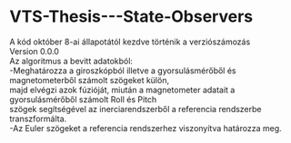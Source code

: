 # VTS-Thesis---State-Observers<br>
A kód október 8-ai állapotától kezdve történik a verziószámozás<br>
Version 0.0.0<br>
  Az algoritmus a bevitt adatokból:<br>
   <nbsp> <nbsp> -Meghatározza a giroszkópból illetve a gyorsulásmérőből és magnetometerből számolt szögeket külön,<br>
     majd elvégzi azok fúzióját, miután a magnetometer adatait a gyorsulásmérőből számolt Roll és Pitch<br>
     szögek segítségével az inerciarendszerből a referencia rendszerbe transzformálta.<br>
    -Az Euler szögeket a referencia rendszerhez viszonyítva határozza meg.<br>
  
